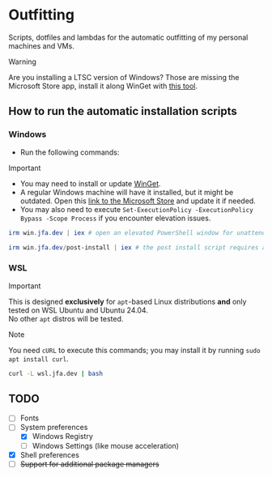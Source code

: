 # Outfitting

Scripts, dotfiles and lambdas for the automatic outfitting of my personal machines and VMs.

> [!WARNING]
> Are you installing a LTSC version of Windows? Those are missing the Microsoft Store app, install it along WinGet with [this tool](https://github.com/kkkgo/LTSC-Add-MicrosoftStore).

## How to run the automatic installation scripts

### Windows

- Run the following commands:

> [!IMPORTANT]
>
> - You may need to install or update [WinGet](https://learn.microsoft.com/en-us/windows/package-manager/winget/#install-winget).
> - A regular Windows machine will have it installed, but it might be outdated. Open this [link to the Microsoft Store](https://apps.microsoft.com/detail/9NBLGGH4NNS1) and update it if needed.
> - You may also need to execute `Set-ExecutionPolicy -ExecutionPolicy Bypass -Scope Process` if you encounter elevation issues.

```powershell
irm win.jfa.dev | iex # open an elevated PowerShell window for unattended installation.
```

```powershell
irm win.jfa.dev/post-install | iex # the post install script requires a non-elevated PowerShell window or it will fail
```

### WSL

> [!IMPORTANT]
>
> This is designed **exclusively** for `apt`-based Linux distributions **and** only tested on WSL Ubuntu and Ubuntu 24.04.  
>  No other `apt` distros will be tested.

> [!NOTE]
>
> You need `cURL` to execute this commands; you may install it by running `sudo apt install curl`.

```sh
curl -L wsl.jfa.dev | bash
```

## TODO

- [ ] Fonts
- [ ] System preferences
  - [x] Windows Registry
  - [ ] Windows Settings (like mouse acceleration)
- [x] Shell preferences
- [ ] ~~Support for additional package managers~~
